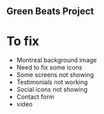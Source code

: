 ## Green Beats Project

# To fix
* Montreal background image 
* Need to fix some icons
* Some screens not showing
* Testimonials not working
* Social icons not showing 
* Contact form 
* video 